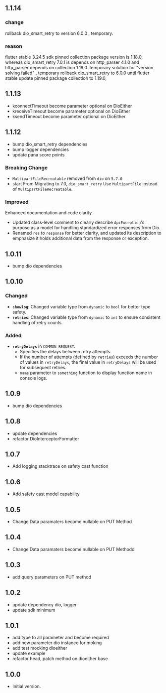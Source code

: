 ## 1.1.14

### change

rollback dio_smart_retry to version 6.0.0 , temporary.

### reason

flutter stable 3.24.5 sdk pinned collection package version is 1.18.0,
whereas dio_smart_retry 7.0.1 is depends on http_parser 4.1.0 and http_parser depends on collection 1.19.0.
temporary solution for "version solving failed" , temporary rollback dio_smart_retry to 6.0.0 until flutter stable
update pinned package collection to 1.19.0,

## 1.1.13

- kconnectTimeout become parameter optional on DioEither
- kreceiveTimeout become parameter optional on DioEither
- ksendTimeout become parameter optional on DioEither

## 1.1.12

- bump dio_smart_retry dependencies
- bump logger dependencies
- update pana score points

### Breaking Change

- `MultipartFileRecreatable` removed from `dio` on `5.7.0`
- start From Migrating to 7.0, `dio_smart_retry` Use `MultipartFile` instead of `MultipartFileRecreatable`.

### Improved

Enhanced documentation and code clarity

- Updated class-level comment to clearly describe `ApiException`'s purpose as a model for handling standardized error responses from Dio.
- Renamed `res` to `response` for better clarity, and updated its description to emphasize it holds additional data from the response or exception.

## 1.0.11

- bump dio dependencies

## 1.0.10

### Changed

- **`showlog`**: Changed variable type from `dynamic` to `bool` for better type safety.
- **`retries`**: Changed variable type from `dynamic` to `int` to ensure consistent handling of retry counts.

### Added

- **`retryDelays`** in `COMMON REQUEST`:
  - Specifies the delays between retry attempts.
  - If the number of attempts (defined by `retries`) exceeds the number of values in `retryDelays`, the final value in `retryDelays` will be used for subsequent retries.
  - `name` parameter to `something` function to display function name in console logs.

## 1.0.9

- bump dio dependencies

## 1.0.8

- update dependencies
- refactor DioInterceptorFormatter

## 1.0.7

- Add logging stacktrace on safety cast function

## 1.0.6

- Add safety cast model capability

## 1.0.5

- Change Data paramaters become nullable on PUT Method

## 1.0.4

- Change Data paramaters become nullable on PUT Methodd

## 1.0.3

- add query parameters on PUT method

## 1.0.2

- update dependency dio, logger
- update sdk minimum

## 1.0.1

- add type to all parameter and become required
- add new parameter dio instance for moking
- add test mocking dioeither
- update example
- refactor head, patch method on dioeither base

## 1.0.0

- Initial version.
